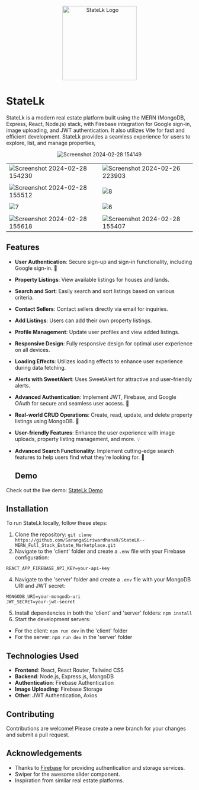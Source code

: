 <p align="center">
  <img src="https://github.com/SarangaSiriwardhana9/StateLK--MERN_Full_Stack_Estate_Marketplace/assets/99233703/6571cc76-b0b3-4bed-becf-a7a555a6d738" alt="StateLk Logo" width="200px">
</p>




# StateLk

StateLk is a modern real estate platform built using the MERN (MongoDB, Express, React, Node.js) stack, with Firebase integration for Google sign-in, image uploading, and JWT authentication. It also utilizes Vite for fast and efficient development. StateLk provides a seamless experience for users to explore, list, and manage properties,

<div style="text-align:center;">
  <img src="https://github.com/SarangaSiriwardhana9/StateLK--MERN_Full_Stack_Estate_Marketplace/assets/99233703/1114ebf5-fd64-4f3a-bead-e4e1deb986d3" alt="Screenshot 2024-02-28 154149" />
</div>

|  |  |
|---------|---------|
| ![Screenshot 2024-02-28 154230](https://github.com/SarangaSiriwardhana9/StateLK--MERN_Full_Stack_Estate_Marketplace/assets/99233703/62087908-b99a-426e-bd56-2d2f3a4fb6eb) | ![Screenshot 2024-02-26 223903](https://github.com/SarangaSiriwardhana9/StateLK--MERN_Full_Stack_Estate_Marketplace/assets/99233703/b569fadb-6b59-4963-a596-8f71e9d42a73) |
|  |  |
| ![Screenshot 2024-02-28 155512](https://github.com/SarangaSiriwardhana9/StateLK--MERN_Full_Stack_Estate_Marketplace/assets/99233703/12d83e43-11bb-45da-a0e4-24e8f60a8292) | ![8](https://github.com/SarangaSiriwardhana9/StateLK--MERN_Full_Stack_Estate_Marketplace/assets/99233703/1f0d0b0a-ebdc-4ce0-be6e-19ef09003d64) |
|  |  |
| ![7](https://github.com/SarangaSiriwardhana9/StateLK--MERN_Full_Stack_Estate_Marketplace/assets/99233703/b0a5d141-41ac-4cbe-9b76-c95ac140a423) | ![6](https://github.com/SarangaSiriwardhana9/StateLK--MERN_Full_Stack_Estate_Marketplace/assets/99233703/66e4122a-a24b-43ad-8296-37155cfe876d) |
|  |  |
| ![Screenshot 2024-02-28 155618](https://github.com/SarangaSiriwardhana9/StateLK--MERN_Full_Stack_Estate_Marketplace/assets/99233703/db797db2-72bc-489a-94f3-947af56bd46c) | ![Screenshot 2024-02-28 155407](https://github.com/SarangaSiriwardhana9/StateLK--MERN_Full_Stack_Estate_Marketplace/assets/99233703/37b125eb-5b84-4330-b4f4-197e1994555b) |


## Features

- **User Authentication**: Secure sign-up and sign-in functionality, including Google sign-in. 🔑
- **Property Listings**: View available listings for houses and lands.
- **Search and Sort**: Easily search and sort listings based on various criteria.
- **Contact Sellers**: Contact sellers directly via email for inquiries.
- **Add Listings**: Users can add their own property listings.
- **Profile Management**: Update user profiles and view added listings.
- **Responsive Design**: Fully responsive design for optimal user experience on all devices.
- **Loading Effects**: Utilizes loading effects to enhance user experience during data fetching.
- **Alerts with SweetAlert**: Uses SweetAlert for attractive and user-friendly alerts.
- **Advanced Authentication**: Implement JWT, Firebase, and Google OAuth for secure and seamless user access. 🔑
- **Real-world CRUD Operations**: Create, read, update, and delete property listings using MongoDB. 🏡
- **User-friendly Features**: Enhance the user experience with image uploads, property listing management, and more. 💡
- **Advanced Search Functionality**: Implement cutting-edge search features to help users find what they're looking for. 🚀




  ## Demo

Check out the live demo: [StateLk Demo](https://statelk-deployed.onrender.com)

## Installation

To run StateLk locally, follow these steps:

1. Clone the repository: `git clone https://github.com/SarangaSiriwardhana9/StateLK--MERN_Full_Stack_Estate_Marketplace.git`
2. Navigate to the 'client' folder and create a `.env` file with your Firebase configuration:
```
REACT_APP_FIREBASE_API_KEY=your-api-key
```
4. Navigate to the 'server' folder and create a `.env` file with your MongoDB URI and JWT secret:
```
MONGODB_URI=your-mongodb-uri
JWT_SECRET=your-jwt-secret
```
5. Install dependencies in both the 'client' and 'server' folders: `npm install`
6. Start the development servers:
- For the client: `npm run dev` in the 'client' folder
- For the server: `npm run dev` in the 'server' folder

## Technologies Used

- **Frontend**: React, React Router, Tailwind CSS
- **Backend**: Node.js, Express.js, MongoDB
- **Authentication**: Firebase Authentication
- **Image Uploading**: Firebase Storage
- **Other**: JWT Authentication, Axios

## Contributing

Contributions are welcome! Please create a new branch for your changes and submit a pull request.

## Acknowledgements

- Thanks to [Firebase](https://firebase.google.com/) for providing authentication and storage services.
- Swiper for the awesome slider component.
- Inspiration from similar real estate platforms.
